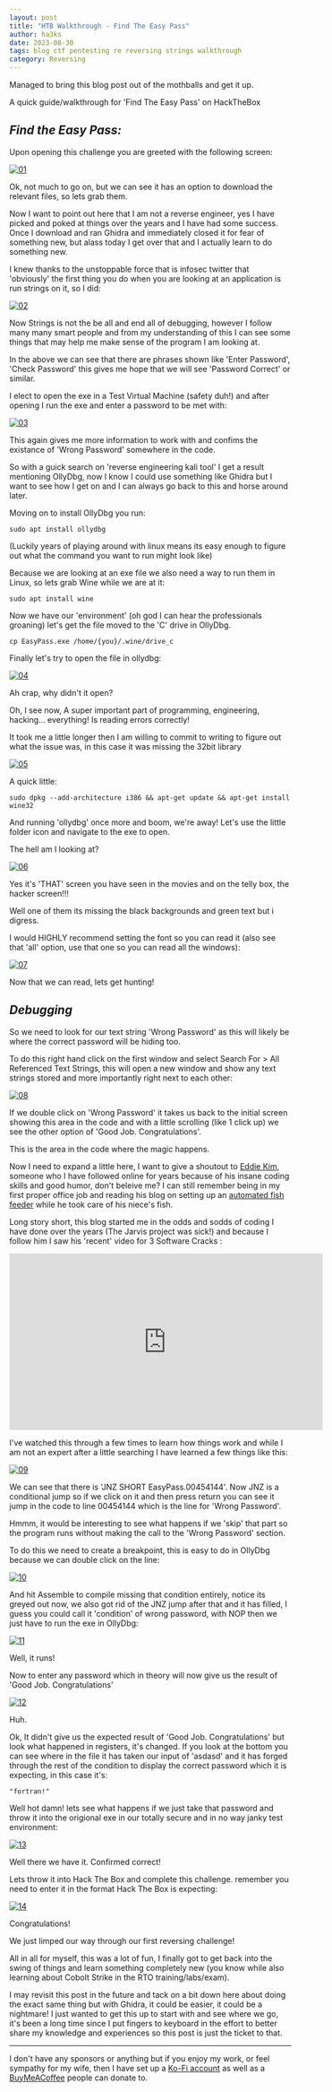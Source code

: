 ```yaml
---
layout: post
title: "HTB Walkthrough - Find The Easy Pass"
author: ha3ks
date: 2023-08-30
tags: blog ctf pentesting re reversing strings walkthrough
category: Reversing
---
```


Managed to bring this blog post out of the mothballs and get it up.

A quick guide/walkthrough for 'Find The Easy Pass' on HackTheBox

## *Find the Easy Pass:*

Upon opening this challenge you are greeted with the following screen:

[![01](/assets/blog/Reverse_Engineering/HTB-FTEP-01.png)](/assets/blog/Reverse_Engineering/HTB-FTEP-01.png)

Ok, not much to go on, but we can see it has an option to download the relevant files, so lets grab them.

Now I want to point out here that I am not a reverse engineer, yes I have picked and poked at things over the years and I have had some success. Once I download and ran Ghidra and immediately closed it for fear of something new, but alass today I get over that and I actually learn to do something new.

I knew thanks to the unstoppable force that is infosec twitter that 'obviously' the first thing you do when you are looking at an application is run strings on it, so I did:

[![02](/assets/blog/Reverse_Engineering/HTB-FTEP-02.png)](/assets/blog/Reverse_Engineering/HTB-FTEP-02.png)

Now Strings is not the be all and end all of debugging, however I follow many many smart people and from my understanding of this I can see some things that may help me make sense of the program I am looking at.

In the above we can see that there are phrases shown like 'Enter Password', 'Check Password' this gives me hope that we will see 'Password Correct' or similar.

I elect to open the exe in a Test Virtual Machine (safety duh!) and after opening I run the exe and enter a password to be met with:

[![03](/assets/blog/Reverse_Engineering/HTB-FTEP-03.png)](/assets/blog/Reverse_Engineering/HTB-FTEP-03.png)

This again gives me more information to work with and confims the existance of 'Wrong Password' somewhere in the code.

So with a guick search on 'reverse engineering kali tool' I get a result mentioning OllyDbg, now I know I could use something like Ghidra but I want to see how I get on and I can always go back to this and horse around later.

Moving on to install OllyDbg you run:

    sudo apt install ollydbg

(Luckily years of playing around with linux means its easy enough to figure out what the command you want to run might look like)

Because we are looking at an exe file we also need a way to run them in Linux, so lets grab Wine while we are at it:

    sudo apt install wine

Now we have our 'environment' (oh god I can hear the professionals groaning) let's get the file moved to the 'C' drive in OllyDbg.

    cp EasyPass.exe /home/{you}/.wine/drive_c

Finally let's try to open the file in ollydbg:

[![04](/assets/blog/Reverse_Engineering/HTB-FTEP-04.png)](/assets/blog/Reverse_Engineering/HTB-FTEP-04.png)

Ah crap, why didn't it open?

Oh, I see now, A super important part of programming, engineering, hacking... everything! Is reading errors correctly!

It took me a little longer then I am willing to commit to writing to figure out what the issue was, in this case it was missing the 32bit library

[![05](/assets/blog/Reverse_Engineering/HTB-FTEP-05.png)](/assets/blog/Reverse_Engineering/HTB-FTEP-05.png)

A quick little:

    sudo dpkg --add-architecture i386 && apt-get update && apt-get install wine32

And running 'ollydbg' once more and boom, we're away! Let's use the little folder icon and navigate to the exe to open.

The hell am I looking at?

[![06](/assets/blog/Reverse_Engineering/HTB-FTEP-06.png)](/assets/blog/Reverse_Engineering/HTB-FTEP-06.png)

Yes it's 'THAT' screen you have seen in the movies and on the telly box, the hacker screen!!!

Well one of them its missing the black backgrounds and green text but i digress.

I would HIGHLY recommend setting the font so you can read it (also see that 'all' option, use that one so you can read all the windows):

[![07](/assets/blog/Reverse_Engineering/HTB-FTEP-07.png)](/assets/blog/Reverse_Engineering/HTB-FTEP-07.png)

Now that we can read, lets get hunting!

## *Debugging*

So we need to look for our text string 'Wrong Password' as this will likely be where the correct password will be hiding too.

To do this right hand click on the first window and select Search For > All Referenced Text Strings, this will open a new window and show any text strings stored and more importantly right next to each other:

[![08](/assets/blog/Reverse_Engineering/HTB-FTEP-08.png)](/assets/blog/Reverse_Engineering/HTB-FTEP-08.png)

If we double click on 'Wrong Password' it takes us back to the initial screen showing this area in the code and with a little scrolling (like 1 click up) we see the other option of 'Good Job. Congratulations'.

This is the area in the code where the magic happens.

Now I need to expand a little here, I want to give a shoutout to [Eddie Kim](https://cranklin.wordpress.com/), someone who I have followed online for years because of his insane coding skills and good humor, don't beleive me? I can still remember being in my first proper office job and reading his blog on setting up an [automated fish feeder](https://cranklin.wordpress.com/2013/07/13/my-fishy-story/) while he took care of his niece's fish.

Long story short, this blog started me in the odds and sodds of coding I have done over the years (The Jarvis project was sick!) and because I follow him I saw his 'recent' video for 3 Software Cracks :

<iframe width="560" height="315" src="https://www.youtube.com/embed/CrH_iVCnMCk?si=RkOuTLiX6FWGfjH7" title="YouTube video player" frameborder="0" allow="accelerometer; autoplay; clipboard-write; encrypted-media; gyroscope; picture-in-picture; web-share" allowfullscreen></iframe>

I've watched this through a few times to learn how things work and while I am not an expert after a little searching I have learned a few things like this:

[![09](/assets/blog/Reverse_Engineering/HTB-FTEP-09.png)](/assets/blog/Reverse_Engineering/HTB-FTEP-09.png)

We can see that there is 'JNZ SHORT EasyPass.00454144'. Now JNZ is a conditional jump so if we click on it and then press return you can see it jump in the code to line 00454144 which is the line for 'Wrong Password'.

Hmmm, it would be interesting to see what happens if we 'skip' that part so the program runs without making the call to the 'Wrong Password' section.

To do this we need to create a breakpoint, this is easy to do in OllyDbg because we can double click on the line:

[![10](/assets/blog/Reverse_Engineering/HTB-FTEP-10.png)](/assets/blog/Reverse_Engineering/HTB-FTEP-10.png)

And hit Assemble to compile missing that condition entirely, notice its greyed out now, we also got rid of the JNZ jump after that and it has filled, I guess you could call it 'condition' of wrong password, with NOP then we just have to run the exe in OllyDbg:

[![11](/assets/blog/Reverse_Engineering/HTB-FTEP-11.png)](/assets/blog/Reverse_Engineering/HTB-FTEP-11.png)

Well, it runs!

Now to enter any password which in theory will now give us the result of 'Good Job. Congratulations'

[![12](/assets/blog/Reverse_Engineering/HTB-FTEP-12.png)](/assets/blog/Reverse_Engineering/HTB-FTEP-12.png)

Huh.

Ok, It didn't give us the expected result of 'Good Job. Congratulations' but look what happened in registers, it's changed. If you look at the bottom you can see where in the file it has taken our input of 'asdasd' and it has forged through the rest of the condition to display the correct password which it is expecting, in this case it's:

    "fortran!"

Well hot damn! lets see what happens if we just take that password and throw it into the origional exe in our totally secure and in no way janky test environment:

[![13](/assets/blog/Reverse_Engineering/HTB-FTEP-13.png)](/assets/blog/Reverse_Engineering/HTB-FTEP-13.png)

Well there we have it. Confirmed correct!

Lets throw it into Hack The Box and complete this challenge. remember you need to enter it in the format Hack The Box is expecting:

[![14](/assets/blog/Reverse_Engineering/HTB-FTEP-14.png)](/assets/blog/Reverse_Engineering/HTB-FTEP-14.png)

Congratulations!

We just limped our way through our first reversing challenge!

All in all for myself, this was a lot of fun, I finally got to get back into the swing of things and learn something completely new (you know while also learning about Cobolt Strike in the RTO training/labs/exam).

I may revisit this post in the future and tack on a bit down here about doing the exact same thing but with Ghidra, it could be easier, it could be a nightmare! I just wanted to get this up to start with and see where we go, it's been a long time since I put fingers to keyboard in the effort to better share my knowledge and experiences so this post is just the ticket to that.


-------


I don't have any sponsors or anything but if you enjoy my work, or feel sympathy for my wife, then I have set up a [Ko-Fi account](https://ko-fi.com/ha3ks) as well as a [BuyMeACoffee](https://www.buymeacoffee.com/ha3ks) people can donate to.